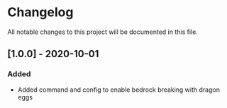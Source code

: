 # Changelog
All notable changes to this project will be documented in this file.

## [1.0.0] - 2020-10-01
### Added
 - Added command and config to enable bedrock breaking with dragon eggs

